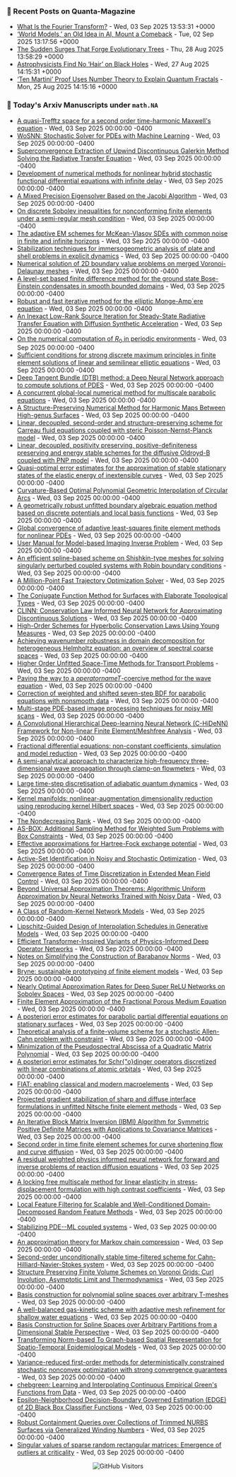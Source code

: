 ### 📝 Recent Posts on Quanta-Magazine
<!-- quanta starts -->
* <a href="https://www.quantamagazine.org/what-is-the-fourier-transform-20250903/">What Is the Fourier Transform?</a> - Wed, 03 Sep 2025 13:53:31 +0000
* <a href="https://www.quantamagazine.org/world-models-an-old-idea-in-ai-mount-a-comeback-20250902/">‘World Models,’ an Old Idea in AI, Mount a Comeback</a> - Tue, 02 Sep 2025 13:17:56 +0000
* <a href="https://www.quantamagazine.org/the-sudden-surges-that-forge-evolutionary-trees-20250828/">The Sudden Surges That Forge Evolutionary Trees</a> - Thu, 28 Aug 2025 13:58:29 +0000
* <a href="https://www.quantamagazine.org/astrophysicists-find-no-hair-on-black-holes-20250827/">Astrophysicists Find No ‘Hair’ on Black Holes</a> - Wed, 27 Aug 2025 14:15:31 +0000
* <a href="https://www.quantamagazine.org/ten-martini-proof-uses-number-theory-to-explain-quantum-fractals-20250825/">‘Ten Martini’ Proof Uses Number Theory to Explain Quantum Fractals</a> - Mon, 25 Aug 2025 14:15:16 +0000
<!-- quanta ends -->


### 📝 Today's Arxiv Manuscripts under ``math.NA``
<!-- arxiv-math-na starts -->
* <a href="https://arxiv.org/abs/2509.00193">A quasi-Trefftz space for a second order time-harmonic Maxwell's equation</a> - Wed, 03 Sep 2025 00:00:00 -0400
* <a href="https://arxiv.org/abs/2509.00204">WoSNN: Stochastic Solver for PDEs with Machine Learning</a> - Wed, 03 Sep 2025 00:00:00 -0400
* <a href="https://arxiv.org/abs/2509.00296">Superconvergence Extraction of Upwind Discontinuous Galerkin Method Solving the Radiative Transfer Equation</a> - Wed, 03 Sep 2025 00:00:00 -0400
* <a href="https://arxiv.org/abs/2509.00475">Development of numerical methods for nonlinear hybrid stochastic functional differential equations with infinite delay</a> - Wed, 03 Sep 2025 00:00:00 -0400
* <a href="https://arxiv.org/abs/2509.00495">A Mixed Precision Eigensolver Based on the Jacobi Algorithm</a> - Wed, 03 Sep 2025 00:00:00 -0400
* <a href="https://arxiv.org/abs/2509.00505">On discrete Sobolev inequalities for nonconforming finite elements under a semi-regular mesh condition</a> - Wed, 03 Sep 2025 00:00:00 -0400
* <a href="https://arxiv.org/abs/2509.00521">The adaptive EM schemes for McKean-Vlasov SDEs with common noise in finite and infinite horizons</a> - Wed, 03 Sep 2025 00:00:00 -0400
* <a href="https://arxiv.org/abs/2509.00522">Stabilization techniques for immersogeometric analysis of plate and shell problems in explicit dynamics</a> - Wed, 03 Sep 2025 00:00:00 -0400
* <a href="https://arxiv.org/abs/2509.00557">Numerical solution of 2D boundary value problems on merged Voronoi-Delaunay meshes</a> - Wed, 03 Sep 2025 00:00:00 -0400
* <a href="https://arxiv.org/abs/2509.00668">A level-set based finite difference method for the ground state Bose-Einstein condensates in smooth bounded domains</a> - Wed, 03 Sep 2025 00:00:00 -0400
* <a href="https://arxiv.org/abs/2509.00794">Robust and fast iterative method for the elliptic Monge-Amp`ere equation</a> - Wed, 03 Sep 2025 00:00:00 -0400
* <a href="https://arxiv.org/abs/2509.00805">An Inexact Low-Rank Source Iteration for Steady-State Radiative Transfer Equation with Diffusion Synthetic Acceleration</a> - Wed, 03 Sep 2025 00:00:00 -0400
* <a href="https://arxiv.org/abs/2509.00847">On the numerical computation of $R_0$ in periodic environments</a> - Wed, 03 Sep 2025 00:00:00 -0400
* <a href="https://arxiv.org/abs/2509.00932">Sufficient conditions for strong discrete maximum principles in finite element solutions of linear and semilinear elliptic equations</a> - Wed, 03 Sep 2025 00:00:00 -0400
* <a href="https://arxiv.org/abs/2509.00957">Deep Tangent Bundle (DTB) method: a Deep Neural Network approach to compute solutions of PDES</a> - Wed, 03 Sep 2025 00:00:00 -0400
* <a href="https://arxiv.org/abs/2509.01059">A concurrent global-local numerical method for multiscale parabolic equations</a> - Wed, 03 Sep 2025 00:00:00 -0400
* <a href="https://arxiv.org/abs/2509.01256">A Structure-Preserving Numerical Method for Harmonic Maps Between High-genus Surfaces</a> - Wed, 03 Sep 2025 00:00:00 -0400
* <a href="https://arxiv.org/abs/2509.01270">Linear, decoupled, second-order and structure-preserving scheme for Carreau fluid equations coupled with steric Poisson-Nernst-Planck model</a> - Wed, 03 Sep 2025 00:00:00 -0400
* <a href="https://arxiv.org/abs/2509.01278">Linear, decoupled, positivity preserving, positive-definiteness preserving and energy stable schemes for the diffusive Oldroyd-B coupled with PNP model</a> - Wed, 03 Sep 2025 00:00:00 -0400
* <a href="https://arxiv.org/abs/2509.01287">Quasi-optimal error estimates for the approximation of stable stationary states of the elastic energy of inextensible curves</a> - Wed, 03 Sep 2025 00:00:00 -0400
* <a href="https://arxiv.org/abs/2509.01353">Curvature-Based Optimal Polynomial Geometric Interpolation of Circular Arcs</a> - Wed, 03 Sep 2025 00:00:00 -0400
* <a href="https://arxiv.org/abs/2509.01380">A geometrically robust unfitted boundary algebraic equation method based on discrete potentials and local basis functions</a> - Wed, 03 Sep 2025 00:00:00 -0400
* <a href="https://arxiv.org/abs/2509.01531">Global convergence of adaptive least-squares finite element methods for nonlinear PDEs</a> - Wed, 03 Sep 2025 00:00:00 -0400
* <a href="https://arxiv.org/abs/2509.01572">User Manual for Model-based Imaging Inverse Problem</a> - Wed, 03 Sep 2025 00:00:00 -0400
* <a href="https://arxiv.org/abs/2509.01575">An efficient spline-based scheme on Shishkin-type meshes for solving singularly perturbed coupled systems with Robin boundary conditions</a> - Wed, 03 Sep 2025 00:00:00 -0400
* <a href="https://arxiv.org/abs/2509.01855">A Million-Point Fast Trajectory Optimization Solver</a> - Wed, 03 Sep 2025 00:00:00 -0400
* <a href="https://arxiv.org/abs/2509.01978">The Conjugate Function Method for Surfaces with Elaborate Topological Types</a> - Wed, 03 Sep 2025 00:00:00 -0400
* <a href="https://arxiv.org/abs/2509.02091">CLINN: Conservation Law Informed Neural Network for Approximating Discontinuous Solutions</a> - Wed, 03 Sep 2025 00:00:00 -0400
* <a href="https://arxiv.org/abs/2509.02107">High-Order Schemes for Hyperbolic Conservation Laws Using Young Measures</a> - Wed, 03 Sep 2025 00:00:00 -0400
* <a href="https://arxiv.org/abs/2509.02131">Achieving wavenumber robustness in domain decomposition for heterogeneous Helmholtz equation: an overview of spectral coarse spaces</a> - Wed, 03 Sep 2025 00:00:00 -0400
* <a href="https://arxiv.org/abs/2509.02253">Higher Order Unfitted Space-Time Methods for Transport Problems</a> - Wed, 03 Sep 2025 00:00:00 -0400
* <a href="https://arxiv.org/abs/2509.02288">Paving the way to a $operatorname{T}$-coercive method for the wave equation</a> - Wed, 03 Sep 2025 00:00:00 -0400
* <a href="https://arxiv.org/abs/2509.02307">Correction of weighted and shifted seven-step BDF for parabolic equations with nonsmooth data</a> - Wed, 03 Sep 2025 00:00:00 -0400
* <a href="https://arxiv.org/abs/2509.02342">Multi-stage PDE-based image processing techniques for noisy MRI scans</a> - Wed, 03 Sep 2025 00:00:00 -0400
* <a href="https://arxiv.org/abs/2509.02435">A Convolutional Hierarchical Deep-learning Neural Network (C-HiDeNN) Framework for Non-linear Finite Element/Meshfree Analysis</a> - Wed, 03 Sep 2025 00:00:00 -0400
* <a href="https://arxiv.org/abs/2509.02465">Fractional differential equations: non-constant coefficients, simulation and model reduction</a> - Wed, 03 Sep 2025 00:00:00 -0400
* <a href="https://arxiv.org/abs/2509.00020">A semi-analytical approach to characterize high-frequency three-dimensional wave propagation through clamp-on flowmeters</a> - Wed, 03 Sep 2025 00:00:00 -0400
* <a href="https://arxiv.org/abs/2509.00171">Large time-step discretisation of adiabatic quantum dynamics</a> - Wed, 03 Sep 2025 00:00:00 -0400
* <a href="https://arxiv.org/abs/2509.00224">Kernel manifolds: nonlinear-augmentation dimensionality reduction using reproducing kernel Hilbert spaces</a> - Wed, 03 Sep 2025 00:00:00 -0400
* <a href="https://arxiv.org/abs/2509.00265">The Nondecreasing Rank</a> - Wed, 03 Sep 2025 00:00:00 -0400
* <a href="https://arxiv.org/abs/2509.00547">AS-BOX: Additional Sampling Method for Weighted Sum Problems with Box Constraints</a> - Wed, 03 Sep 2025 00:00:00 -0400
* <a href="https://arxiv.org/abs/2509.00733">Effective approximations for Hartree-Fock exchange potential</a> - Wed, 03 Sep 2025 00:00:00 -0400
* <a href="https://arxiv.org/abs/2509.00888">Active-Set Identification in Noisy and Stochastic Optimization</a> - Wed, 03 Sep 2025 00:00:00 -0400
* <a href="https://arxiv.org/abs/2509.00904">Convergence Rates of Time Discretization in Extended Mean Field Control</a> - Wed, 03 Sep 2025 00:00:00 -0400
* <a href="https://arxiv.org/abs/2509.00924">Beyond Universal Approximation Theorems: Algorithmic Uniform Approximation by Neural Networks Trained with Noisy Data</a> - Wed, 03 Sep 2025 00:00:00 -0400
* <a href="https://arxiv.org/abs/2509.01090">A Class of Random-Kernel Network Models</a> - Wed, 03 Sep 2025 00:00:00 -0400
* <a href="https://arxiv.org/abs/2509.01629">Lipschitz-Guided Design of Interpolation Schedules in Generative Models</a> - Wed, 03 Sep 2025 00:00:00 -0400
* <a href="https://arxiv.org/abs/2509.01679">Efficient Transformer-Inspired Variants of Physics-Informed Deep Operator Networks</a> - Wed, 03 Sep 2025 00:00:00 -0400
* <a href="https://arxiv.org/abs/2509.02230">Notes on Simplifying the Construction of Barabanov Norms</a> - Wed, 03 Sep 2025 00:00:00 -0400
* <a href="https://arxiv.org/abs/2509.02378">Bryne: sustainable prototyping of finite element models</a> - Wed, 03 Sep 2025 00:00:00 -0400
* <a href="https://arxiv.org/abs/2310.10766">Nearly Optimal Approximation Rates for Deep Super ReLU Networks on Sobolev Spaces</a> - Wed, 03 Sep 2025 00:00:00 -0400
* <a href="https://arxiv.org/abs/2404.18901">Finite Element Approximation of the Fractional Porous Medium Equation</a> - Wed, 03 Sep 2025 00:00:00 -0400
* <a href="https://arxiv.org/abs/2407.02101">A posteriori error estimates for parabolic partial differential equations on stationary surfaces</a> - Wed, 03 Sep 2025 00:00:00 -0400
* <a href="https://arxiv.org/abs/2407.04399">Theoretical analysis of a finite-volume scheme for a stochastic Allen-Cahn problem with constraint</a> - Wed, 03 Sep 2025 00:00:00 -0400
* <a href="https://arxiv.org/abs/2409.04297">Minimization of the Pseudospectral Abscissa of a Quadratic Matrix Polynomial</a> - Wed, 03 Sep 2025 00:00:00 -0400
* <a href="https://arxiv.org/abs/2410.04943">A posteriori error estimates for Schr{"o}dinger operators discretized with linear combinations of atomic orbitals</a> - Wed, 03 Sep 2025 00:00:00 -0400
* <a href="https://arxiv.org/abs/2501.14599">FIAT: enabling classical and modern macroelements</a> - Wed, 03 Sep 2025 00:00:00 -0400
* <a href="https://arxiv.org/abs/2501.16594">Projected gradient stabilization of sharp and diffuse interface formulations in unfitted Nitsche finite element methods</a> - Wed, 03 Sep 2025 00:00:00 -0400
* <a href="https://arxiv.org/abs/2502.06377">An Iterative Block Matrix Inversion (IBMI) Algorithm for Symmetric Positive Definite Matrices with Applications to Covariance Matrices</a> - Wed, 03 Sep 2025 00:00:00 -0400
* <a href="https://arxiv.org/abs/2502.19277">Second order in time finite element schemes for curve shortening flow and curve diffusion</a> - Wed, 03 Sep 2025 00:00:00 -0400
* <a href="https://arxiv.org/abs/2504.07058">A residual weighted physics informed neural network for forward and inverse problems of reaction diffusion equations</a> - Wed, 03 Sep 2025 00:00:00 -0400
* <a href="https://arxiv.org/abs/2504.18054">A locking free multiscale method for linear elasticity in stress-displacement formulation with high contrast coefficients</a> - Wed, 03 Sep 2025 00:00:00 -0400
* <a href="https://arxiv.org/abs/2506.17626">Local Feature Filtering for Scalable and Well-Conditioned Domain-Decomposed Random Feature Methods</a> - Wed, 03 Sep 2025 00:00:00 -0400
* <a href="https://arxiv.org/abs/2506.19274">Stabilizing PDE--ML coupled systems</a> - Wed, 03 Sep 2025 00:00:00 -0400
* <a href="https://arxiv.org/abs/2506.22918">An approximation theory for Markov chain compression</a> - Wed, 03 Sep 2025 00:00:00 -0400
* <a href="https://arxiv.org/abs/2507.02402">Second-order unconditionally stable time-filtered scheme for Cahn-Hilliard-Navier-Stokes system</a> - Wed, 03 Sep 2025 00:00:00 -0400
* <a href="https://arxiv.org/abs/2507.21351">Structure Preserving Finite Volume Schemes on Voronoi Grids: Curl Involution, Asymptotic Limit and Thermodynamics</a> - Wed, 03 Sep 2025 00:00:00 -0400
* <a href="https://arxiv.org/abs/2508.12950">Basis construction for polynomial spline spaces over arbitrary T-meshes</a> - Wed, 03 Sep 2025 00:00:00 -0400
* <a href="https://arxiv.org/abs/2508.14216">A well-balanced gas-kinetic scheme with adaptive mesh refinement for shallow water equations</a> - Wed, 03 Sep 2025 00:00:00 -0400
* <a href="https://arxiv.org/abs/2508.14649">Basis Construction for Spline Spaces over Arbitrary Partitions from a Dimensional Stable Perspective</a> - Wed, 03 Sep 2025 00:00:00 -0400
* <a href="https://arxiv.org/abs/2402.14539">Transforming Norm-based To Graph-based Spatial Representation for Spatio-Temporal Epidemiological Models</a> - Wed, 03 Sep 2025 00:00:00 -0400
* <a href="https://arxiv.org/abs/2409.09906">Variance-reduced first-order methods for deterministically constrained stochastic nonconvex optimization with strong convergence guarantees</a> - Wed, 03 Sep 2025 00:00:00 -0400
* <a href="https://arxiv.org/abs/2501.18715">chebgreen: Learning and Interpolating Continuous Empirical Green's Functions from Data</a> - Wed, 03 Sep 2025 00:00:00 -0400
* <a href="https://arxiv.org/abs/2504.09733">Epsilon-Neighborhood Decision-Boundary Governed Estimation (EDGE) of 2D Black Box Classifier Functions</a> - Wed, 03 Sep 2025 00:00:00 -0400
* <a href="https://arxiv.org/abs/2504.11435">Robust Containment Queries over Collections of Trimmed NURBS Surfaces via Generalized Winding Numbers</a> - Wed, 03 Sep 2025 00:00:00 -0400
* <a href="https://arxiv.org/abs/2508.01456">Singular values of sparse random rectangular matrices: Emergence of outliers at criticality</a> - Wed, 03 Sep 2025 00:00:00 -0400
<!-- arxiv-math-na ends -->

<div align="center">
  
![GitHub Visitors](https://api.visitorbadge.io/api/visitors?path=https%3A%2F%2Fgithub.com%2Flowrank&label=profile%20views&labelColor=%231e1e2e&countColor=%23cba6f7)



</div>

